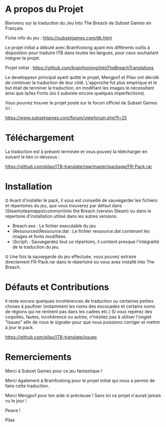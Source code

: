 # A propos du Projet

Bienvenu sur la traduction du Jeu Into The Breach de Subset Games en Français.

Fiche info du jeu : https://subsetgames.com/itb.html


Le projet initial a débuté avec Brainfoolong ayant mis différents outils à disposition pour traduire ITB dans toutes les langues, pour ceux souhaitant intégrer le projet.

Projet initial : https://github.com/brainfoolong/IntoTheBreachTranslations


Le developpeur principal ayant quitté le projet, Mengpo1 et Pilax ont décidé de continuer la traduction de leur côté. L'approche fut plus empirique et le but était de terminer la traduction, en modifiant les images le nécessitant ainsi que la/les Fonts (où il subsiste encore quelques imperfections).


Vous pourrez trouver le projet posté sur le forum officiel de Subset Games ici :

https://www.subsetgames.com/forum/viewforum.php?f=25


# Téléchargement

La traduction est à présent terminée et vous pouvez la télécharger en suivant le lien ci-dessous :

https://github.com/pilax/ITB-translate/raw/master/package/FR-Pack.rar


# Installation

¤ Avant d'installer le pack, il vous est conseillé de sauvegarder les fichiers et répertoires du jeu, que vous trouverez par défaut dans \Steam\steamapps\common\Into the Breach (version Steam) ou dans le répertoire d'installation utilisé dans les autres versions.
- Breach.exe : Le fichier executable du jeu
- \Ressources\Ressource.dat : Le fichier ressource.dat contenant les images et fonts modifiées.
- \Script\ : Sauvegardez tout ce répertoire, il contient presque l'intégralité de la traduction du jeu.


¤ Une fois la sauvegarde du jeu effectuée, vous pouvez extraire directement FR-Pack.rar dans le répertoire où vous avez installé Into The Breach.


# Défauts et Contributions

Il reste encore quelques incohérences de traduction ou certaines petites choses à paufiner (notamment les noms des escouades et certains noms de régions qui ne rentrent pas dans les cadres etc.)
Si vous repérez des coquilles, fautes, incohérence ou autres, n'hésitez pas à utiliser l'onglet "Issues" afin de nous le signaler pour que nous puissions corriger et mettre à jour le pack.

https://github.com/pilax/ITB-translate/issues


# Remerciements

Merci à Subset Games pour ce jeu fantastique !

Merci également à Brainfoolong pour le projet initial qui nous a permis de faire cette traduction.

Merci Mengpo1 pour ton aide si précieuse ! Sans toi ce projet n'aurait jamais vu le jour !

Peace !

Pilax
